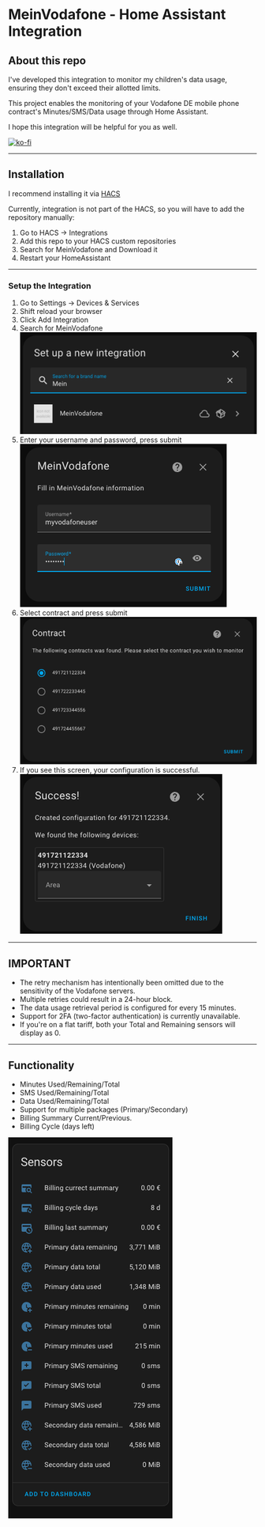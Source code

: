 # MeinVodafone - Home Assistant Integration

## About this repo
I've developed this integration to monitor my children's data usage, ensuring they don't exceed their allotted limits.

This project enables the monitoring of your Vodafone DE mobile phone contract's Minutes/SMS/Data usage through Home Assistant.

I hope this integration will be helpful for you as well.

[![ko-fi](https://ko-fi.com/img/githubbutton_sm.svg)](https://ko-fi.com/A0A2S3YXY)

---

## Installation
I recommend installing it via [HACS](https://github.com/hacs/integration)

Currently, integration is not part of the HACS, so you will have to add the repository manually:
1. Go to HACS -> Integrations
2. Add this repo to your HACS custom repositories
3. Search for MeinVodafone and Download it
4. Restart your HomeAssistant

---

### Setup the Integration

1. Go to Settings -> Devices & Services
2. Shift reload your browser
3. Click Add Integration
4. Search for MeinVodafone
![find_integration](images/find_integration.png)
5. Enter your username and password, press submit
![enter_user_pass](images/enter_user_pass.png)
6. Select contract and press submit
![select_contract](images/select_contract.png)
7. If you see this screen, your configuration is successful.
![config_success](images/config_success.png)

---

## IMPORTANT
- The retry mechanism has intentionally been omitted due to the sensitivity of the Vodafone servers.
- Multiple retries could result in a 24-hour block. 
- The data usage retrieval period is configured for every 15 minutes.
- Support for 2FA (two-factor authentication) is currently unavailable.
- If you're on a flat tariff, both your Total and Remaining sensors will display as 0.

---

## Functionality
- Minutes Used/Remaining/Total
- SMS Used/Remaining/Total
- Data Used/Remaining/Total
- Support for multiple packages (Primary/Secondary)
- Billing Summary Current/Previous.
- Billing Cycle (days left)

![sensors_screenshot](images/sensors_screenshot.png)
